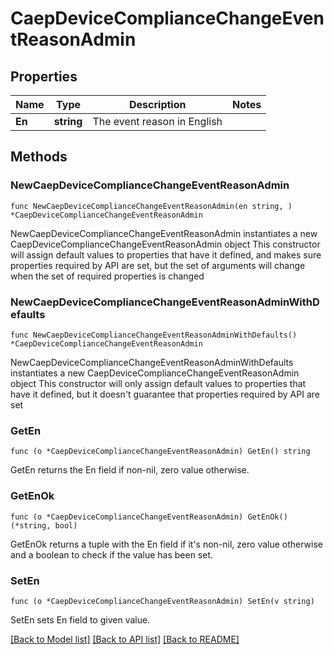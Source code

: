 # CaepDeviceComplianceChangeEventReasonAdmin

## Properties

Name | Type | Description | Notes
------------ | ------------- | ------------- | -------------
**En** | **string** | The event reason in English | 

## Methods

### NewCaepDeviceComplianceChangeEventReasonAdmin

`func NewCaepDeviceComplianceChangeEventReasonAdmin(en string, ) *CaepDeviceComplianceChangeEventReasonAdmin`

NewCaepDeviceComplianceChangeEventReasonAdmin instantiates a new CaepDeviceComplianceChangeEventReasonAdmin object
This constructor will assign default values to properties that have it defined,
and makes sure properties required by API are set, but the set of arguments
will change when the set of required properties is changed

### NewCaepDeviceComplianceChangeEventReasonAdminWithDefaults

`func NewCaepDeviceComplianceChangeEventReasonAdminWithDefaults() *CaepDeviceComplianceChangeEventReasonAdmin`

NewCaepDeviceComplianceChangeEventReasonAdminWithDefaults instantiates a new CaepDeviceComplianceChangeEventReasonAdmin object
This constructor will only assign default values to properties that have it defined,
but it doesn't guarantee that properties required by API are set

### GetEn

`func (o *CaepDeviceComplianceChangeEventReasonAdmin) GetEn() string`

GetEn returns the En field if non-nil, zero value otherwise.

### GetEnOk

`func (o *CaepDeviceComplianceChangeEventReasonAdmin) GetEnOk() (*string, bool)`

GetEnOk returns a tuple with the En field if it's non-nil, zero value otherwise
and a boolean to check if the value has been set.

### SetEn

`func (o *CaepDeviceComplianceChangeEventReasonAdmin) SetEn(v string)`

SetEn sets En field to given value.



[[Back to Model list]](../README.md#documentation-for-models) [[Back to API list]](../README.md#documentation-for-api-endpoints) [[Back to README]](../README.md)


